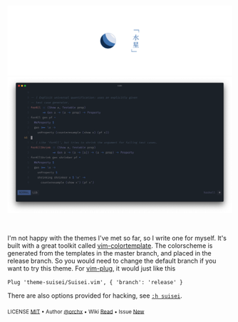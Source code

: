 ![Suisei Banner]
![Suisei Dark Mode Preview Screenshot]

[Suisei Banner]: ./artwork/banner.png "「水星」"
[Suisei Dark Mode Preview Screenshot]: ./artwork/preview/dark.png

<br/>

I'm not happy with the themes I've met so far, so I write one for myself.
It's built with a great toolkit called [vim-colortemplate]. The colorscheme
is generated from the templates in the master branch, and placed in the release
branch. So you would need to change the default branch if you want to try this
theme. For [vim-plug], it would just like this

[vim-colortemplate]: https://github.com/lifepillar/vim-colortemplate
[vim-plug]: https://github.com/junegunn/vim-plug

```vim
Plug 'theme-suisei/Suisei.vim', { 'branch': 'release' }
```

There are also options provided for hacking, see [`:h suisei`](https://github.com/theme-suisei/Suisei.vim/blob/release/doc/suisei.txt).

<sub>LICENSE [MIT] • Author [@orchx] • Wiki [Read] • Issue [New]</sub>

[MIT]: ./LICENSE
[@orchx]: https://github.com/orchx
[Read]: https://github.com/theme-suisei/Suisei.vim/wiki
[New]: https://github.com/theme-suisei/Suisei.vim/issues/new/choose
